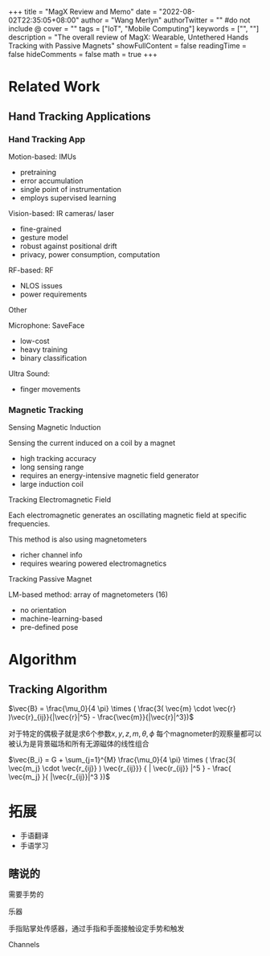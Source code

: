 +++
title = "MagX Review and Memo"
date = "2022-08-02T22:35:05+08:00"
author = "Wang Merlyn"
authorTwitter = "" #do not include @
cover = ""
tags = ["IoT", "Mobile Computing"]
keywords = ["", ""]
description = "The overall review of MagX: Wearable, Untethered Hands Tracking with Passive Magnets"
showFullContent = false
readingTime = false
hideComments = false
math = true
+++



# Related Work
## Hand Tracking Applications

### Hand Tracking App

Motion-based: IMUs

* pretraining
* error accumulation
* single point of instrumentation
* employs supervised learning

Vision-based: IR cameras/ laser

* fine-grained
* gesture model
* robust against positional drift
* privacy, power consumption, computation

RF-based: RF

* NLOS issues
* power requirements

Other

Microphone: SaveFace

* low-cost
* heavy training
* binary classification

Ultra Sound:

* finger movements


### Magnetic Tracking

Sensing Magnetic Induction

Sensing the current induced on a coil by a magnet

* high tracking accuracy
* long sensing range
* requires an energy-intensive magnetic field generator
* large induction coil

Tracking Electromagnetic Field

Each electromagnetic generates an oscillating magnetic field at specific frequencies.

This method is also using magnetometers

* richer channel info 
* requires wearing powered electromagnetics

Tracking Passive Magnet

LM-based method: array of magnetometers (16)

* no orientation
* machine-learning-based
* pre-defined pose


# Algorithm

## Tracking Algorithm
$\vec{B} = \frac{\mu_0}{4 \pi} \times ( \frac{3( \vec{m} \cdot \vec{r} )\vec{r}_{ij}}{|\vec{r}|^5} - \frac{\vec{m}}{|\vec{r}|^3})$

对于特定的偶极子就是求6个参数$x,y,z,m,\theta,\phi$
每个magnometer的观察量都可以被认为是背景磁场和所有无源磁体的线性组合

$\vec{B_i} = G + \sum_{j=1}^{M} \frac{\mu_0}{4 \pi} \times ( \frac{3( \vec{m_j} \cdot \vec{r_{ij}} ) \vec{r_{ij}}} { | \vec{r_{ij}} |^5 } - \frac{ \vec{m_j} }{ |\vec{r_{ij}}|^3 })$

# 拓展
* 手语翻译
* 手语学习

## 瞎说的
需要手势的

乐器

手指贴掌处传感器，通过手指和手面接触设定手势和触发

Channels



